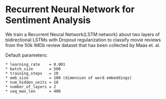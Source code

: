 # Recurrent Neural Network for Sentiment Analysis

We train a Recurrent Neural Network(LSTM network) about two layers of bidirectional LSTMs with Dropout regularization to classify movie reviews from the 50k IMDb review dataset that has been collected by Maas et. al.

Default parameters:

    * learning_rate    = 0.001
    * batch_size       = 500
    * training_steps   = 10
    * emb_size         = 100 (dimension of word embeddings)
    * num_hidden_units = 10
    * number_of_layers = 2
    * seq_max_len      = 400
